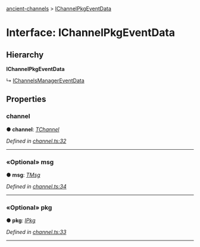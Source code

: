 [ancient-channels](../README.md) > [IChannelPkgEventData](../interfaces/ichannelpkgeventdata.md)



# Interface: IChannelPkgEventData

## Hierarchy

**IChannelPkgEventData**

↳  [IChannelsManagerEventData](ichannelsmanagereventdata.md)









## Properties
<a id="channel"></a>

###  channel

**●  channel**:  *[TChannel](../#tchannel)* 

*Defined in [channel.ts:32](https://github.com/AncientSouls/Channels/blob/8ab703e/src/lib/channel.ts#L32)*





___

<a id="msg"></a>

### «Optional» msg

**●  msg**:  *[TMsg](../#tmsg)* 

*Defined in [channel.ts:34](https://github.com/AncientSouls/Channels/blob/8ab703e/src/lib/channel.ts#L34)*





___

<a id="pkg"></a>

### «Optional» pkg

**●  pkg**:  *[IPkg](ipkg.md)* 

*Defined in [channel.ts:33](https://github.com/AncientSouls/Channels/blob/8ab703e/src/lib/channel.ts#L33)*





___


